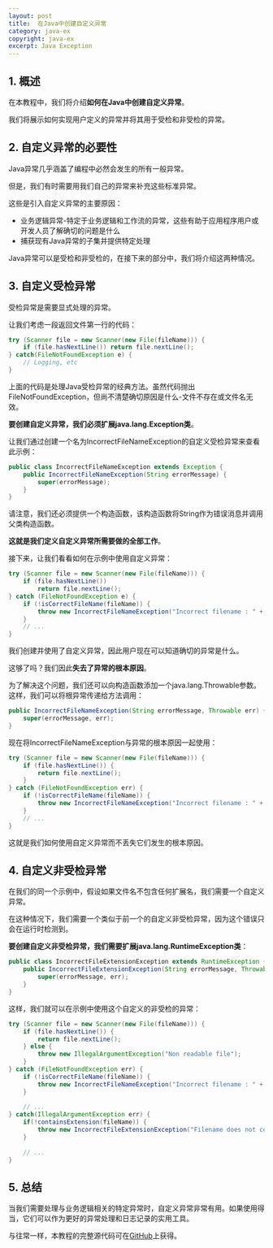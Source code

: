 ```yaml
---
layout: post
title:  在Java中创建自定义异常
category: java-ex
copyright: java-ex
excerpt: Java Exception
---
```


## 1. 概述

在本教程中，我们将介绍**如何在Java中创建自定义异常**。

我们将展示如何实现用户定义的异常并将其用于受检和非受检的异常。

## 2. 自定义异常的必要性

Java异常几乎涵盖了编程中必然会发生的所有一般异常。

但是，我们有时需要用我们自己的异常来补充这些标准异常。

这些是引入自定义异常的主要原因：

-   业务逻辑异常-特定于业务逻辑和工作流的异常，这些有助于应用程序用户或开发人员了解确切的问题是什么
-   捕获现有Java异常的子集并提供特定处理

Java异常可以是受检和非受检的，在接下来的部分中，我们将介绍这两种情况。

## 3. 自定义受检异常

受检异常是需要显式处理的异常。

让我们考虑一段返回文件第一行的代码：

```java
try (Scanner file = new Scanner(new File(fileName))) {
    if (file.hasNextLine()) return file.nextLine();
} catch(FileNotFoundException e) {
    // Logging, etc 
}
```

上面的代码是处理Java受检异常的经典方法。虽然代码抛出FileNotFoundException，但尚不清楚确切原因是什么-文件不存在或文件名无效。

**要创建自定义异常，我们必须扩展java.lang.Exception类**。

让我们通过创建一个名为IncorrectFileNameException的自定义受检异常来查看此示例：

```java
public class IncorrectFileNameException extends Exception {
    public IncorrectFileNameException(String errorMessage) {
        super(errorMessage);
    }
}
```

请注意，我们还必须提供一个构造函数，该构造函数将String作为错误消息并调用父类构造函数。

**这就是我们定义自定义异常所需要做的全部工作**。

接下来，让我们看看如何在示例中使用自定义异常：

```java
try (Scanner file = new Scanner(new File(fileName))) {
    if (file.hasNextLine())
        return file.nextLine();
} catch (FileNotFoundException e) {
    if (!isCorrectFileName(fileName)) {
        throw new IncorrectFileNameException("Incorrect filename : " + fileName );
    }
    // ...
}
```

我们创建并使用了自定义异常，因此用户现在可以知道确切的异常是什么。

这够了吗？我们因此**失去了异常的根本原因**。

为了解决这个问题，我们还可以向构造函数添加一个java.lang.Throwable参数。这样，我们可以将根异常传递给方法调用：

```java
public IncorrectFileNameException(String errorMessage, Throwable err) {
    super(errorMessage, err);
}
```

现在将IncorrectFileNameException与异常的根本原因一起使用：

```java
try (Scanner file = new Scanner(new File(fileName))) {
    if (file.hasNextLine()) {
        return file.nextLine();
    }
} catch (FileNotFoundException err) {
    if (!isCorrectFileName(fileName)) {
        throw new IncorrectFileNameException("Incorrect filename : " + fileName , err);
    }
    // ...
}
```

这就是我们如何使用自定义异常而不丢失它们发生的根本原因。

## 4. 自定义非受检异常

在我们的同一个示例中，假设如果文件名不包含任何扩展名，我们需要一个自定义异常。

在这种情况下，我们需要一个类似于前一个的自定义非受检异常，因为这个错误只会在运行时检测到。

**要创建自定义非受检异常，我们需要扩展java.lang.RuntimeException类**：

```java
public class IncorrectFileExtensionException extends RuntimeException {
    public IncorrectFileExtensionException(String errorMessage, Throwable err) {
        super(errorMessage, err);
    }
}
```

这样，我们就可以在示例中使用这个自定义的非受检的异常：

```java
try (Scanner file = new Scanner(new File(fileName))) {
    if (file.hasNextLine()) {
        return file.nextLine();
    } else {
        throw new IllegalArgumentException("Non readable file");
    }
} catch (FileNotFoundException err) {
    if (!isCorrectFileName(fileName)) {
        throw new IncorrectFileNameException("Incorrect filename : " + fileName , err);
    }
    
    // ...
} catch(IllegalArgumentException err) {
    if(!containsExtension(fileName)) {
        throw new IncorrectFileExtensionException("Filename does not contain extension : " + fileName, err);
    }
    
    // ...
}
```

## 5. 总结

当我们需要处理与业务逻辑相关的特定异常时，自定义异常非常有用。如果使用得当，它们可以作为更好的异常处理和日志记录的实用工具。

与往常一样，本教程的完整源代码可在[GitHub](https://github.com/tuyucheng7/taketoday-tutorial4j/tree/master/java-core-modules/java-exceptions-1)上获得。